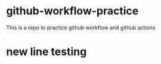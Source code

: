 # github-workflow-practice
This is a repo to practice github workflow and github actions

# new line testing